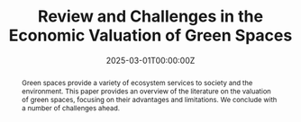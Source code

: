 ---
title: "Review and Challenges in the Economic Valuation of Green Spaces"
authors:
- admin
- Julie Le Gallo
- Mohamed Hilal
date: "2025-03-01T00:00:00Z"
doi: "https://doi.org/10.17811/ebl.14.1.2025.63-74"

# Schedule page publish date (NOT publication's date).
publishDate: "2025-03-01T00:00:00Z"

# Publication type.
# Accepts a single type but formatted as a YAML list (for Hugo requirements).
# Enter a publication type from the CSL standard.
publication_types: ["article-journal"]

# Publication name and optional abbreviated publication name.
publication: "*Economics and Business Letters, 14*(1), 63-74"
publication_short: ""

abstract: Green spaces provide a variety of ecosystem services to society and the environment. This paper provides an overview of the literature on the valuation of green spaces, focusing on their advantages and limitations. We conclude with a number of challenges ahead.

# Summary. An optional shortened abstract.
summary: Green spaces provide a variety of ecosystem services to society and the environment. This paper provides an overview of the literature on the valuation of green spaces, focusing on their advantages and limitations. We conclude with a number of challenges ahead.


tags:
- Green spaces
- Non-market valuation
- Environmental gentrification
featured: true

links:
  - name: Research Brief
    url: 'https://cerdi.uca.fr/version-francaise/actualites/toutes-les-actualites/zoom-sur-la-recherche/valorisation-des-espaces-verts-defis-economiques-et-implications-politiques#/admin'
url_pdf: 'https://reunido.uniovi.es/index.php/EBL/article/view/21740/16817'
url_code: ''
url_dataset: ''
url_poster: ''
url_project: ''
url_slides: ''
url_video: ''

# Featured image
# To use, add an image named `featured.jpg/png` to your page's folder. 
image:
  caption: 'Image credit: Created by Microsoft Copilot'
  focal_point: ""
  preview_only: false

# Associated Projects (optional).
#   Associate this publication with one or more of your projects.
#   Simply enter your project's folder or file name without extension.
#   E.g. `internal-project` references `content/project/internal-project/index.md`.
#   Otherwise, set `projects: []`.
projects:
- internal-project

# Slides (optional).
#   Associate this publication with Markdown slides.
#   Simply enter your slide deck's filename without extension.
#   E.g. `slides: "example"` references `content/slides/example/index.md`.
#   Otherwise, set `slides: ""`.
slides: example
---
